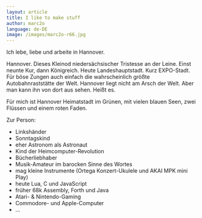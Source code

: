 ```yaml
---
layout: article
title: I like to make stuff
author: marc2o
language: de-DE
image: /images/marc2o-r66.jpg
---
```


Ich lebe, liebe und arbeite in Hannover.

Hannover. Dieses Kleinod niedersächsischer Tristesse an der Leine. Einst neunte Kur, dann Königreich. Heute Landeshauptstadt. Kurz EXPO-Stadt. Für böse Zungen auch einfach die wahrscheinlich größte Autobahnraststätte der Welt. Hannover liegt nicht am Arsch der Welt. Aber man kann ihn von dort aus sehen. Heißt es.

Für mich ist Hannover Heimatstadt im Grünen, mit vielen blauen Seen, zwei Flüssen und einem roten Faden.

Zur Person:

- Linkshänder
- Sonntagskind
- eher Astronom als Astronaut
- Kind der Heimcomputer-Revolution
- Bücherliebhaber
- Musik-Amateur im barocken Sinne des Wortes
- mag kleine Instrumente (Ortega Konzert-Ukulele und AKAI MPK mini Play)
- heute Lua, C und JavaScript
- früher 68k Assembly, Forth und Java
- Atari- & Nintendo-Gaming
- Commodore- und Apple-Computer
- …
